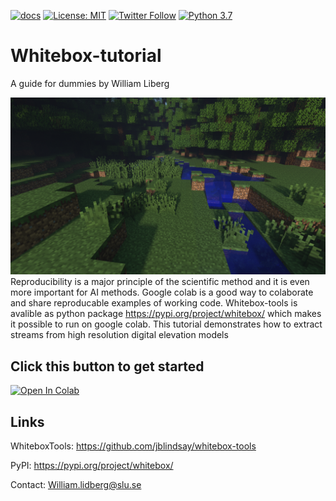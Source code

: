 [![docs](https://img.shields.io/badge/whitebox-docs-brightgreen.svg)](https://www.whiteboxgeo.com/manual/wbt_book/preface.html)
[![License: MIT](https://img.shields.io/badge/License-MIT-yellow.svg)](https://opensource.org/licenses/MIT)
[![Twitter Follow](https://img.shields.io/twitter/follow/William_Lidberg?style=social)](https://twitter.com/william_lidberg)
[![Python 3.7](https://img.shields.io/badge/python-3.7-blue.svg)](https://www.python.org/downloads/)

# Whitebox-tutorial
A guide for dummies by William Liberg

![alt text](images/Fores_dark.png)
Reproducibility is a major principle of the scientific method and it is even more important for AI methods. Google colab is a good way to colaborate and share reproducable examples of working code. Whitebox-tools is avalible as python package https://pypi.org/project/whitebox/ which makes it possible to run on google colab. This tutorial demonstrates how to extract streams from high resolution digital elevation models

## Click this button to get started

[![Open In Colab](https://colab.research.google.com/assets/colab-badge.svg)](https://colab.research.google.com/github/williamlidberg/Whitebox-tutorial/blob/main/Whitebox_tools_in_colab.ipynb)

## Links
WhiteboxTools: https://github.com/jblindsay/whitebox-tools

PyPI: https://pypi.org/project/whitebox/

Contact: William.lidberg@slu.se
